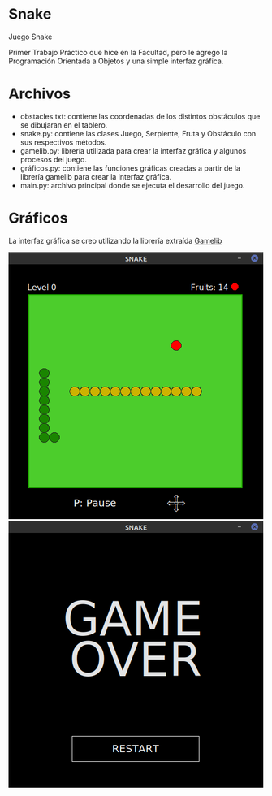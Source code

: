 # Snake
Juego Snake

Primer Trabajo Práctico que hice en la Facultad, pero le agrego la Programación Orientada a Objetos y una simple interfaz gráfica.

# Archivos
* obstacles.txt: contiene las coordenadas de los distintos obstáculos que se dibujaran en el tablero.
* snake.py: contiene las clases Juego, Serpiente, Fruta y Obstáculo con sus respectivos métodos.
* gamelib.py: librería utilizada para crear la interfaz gráfica y algunos procesos del juego.
* gráficos.py: contiene las funciones gráficas creadas a partir de la librería gamelib para crear la interfaz gráfica.
* main.py: archivo principal donde se ejecuta el desarrollo del juego.

# Gráficos
La interfaz gráfica se creo utilizando la librería extraída [Gamelib](https://github.com/dessaya/python-gamelib)

![Snake](https://github.com/SebaB29/Snake/blob/main/img/snakephoto.png)
![Game Over](https://github.com/SebaB29/Snake/blob/main/img/gameover.png)
